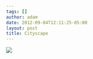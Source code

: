 ```yaml
---
tags: []
author: adam
date: 2012-09-04T12:11:25-05:00
layout: post
title: Cityscape
---
```


![](/media/m9u7v2nPwR1qga9s2o1_1280.jpg)
